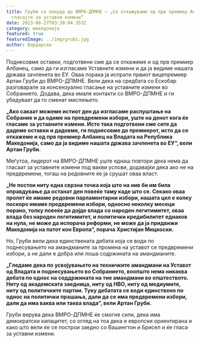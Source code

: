 ```yaml
---
title: Груби со понуда до ВМРО-ДПМНЕ – „Се откажуваме од прв премиер Албанец,
  гласајте за уставни измени“
date: 2023-08-27T03:39:04.353Z
category: македонија
featured: true
featuredImage: ../img/grubi.jpg
author: Вардарски
---
```

<!--StartFragment-->

Поднесовме оставки, подготвени сме да се откажеме и од прв премиер Албанец, само да ги изгласаме Уставните измени и да ја видиме нашата држава зачленета во ЕУ. Оваа порака ја испрати првиот вицепремиер Артан Груби до ВМРО-ДПМНЕ. Вели дека на средбата со Ескобар разговарале за консензуално гласање на уставните измени во Собранието. Додава, дека имале контакти со ВМРО-ДПМНЕ и ги убедуваат да го сменат мислењето.

**„Ако сакаат можеме истиот ден да изгласаме распуштање на Собрание и да одиме на превдремени избори, уште на денот кога ќе гласаме за уставните измени. Исто така подготвени сме сите да дадеме оставки и дадовме, ги поднесовме до премиерот, исто да се откажеме и од прв премиер Албанец на Владата на Република Македонија, само да ја видиме нашата држава зачленета во ЕУ“, вели Артан Груби.**

Меѓутоа, лидерот на ВМРО-ДПМНЕ уште еднаш повтори дека нема да гласаат за уставните измени под вакви услови, додавајќи дека ако не на предвремени, тогаш на редовните ќе ја срушат оваа власт.

**„Не постои ниту една сврзна точка која што на нив би им била оправдување да останат ден повеќе таму каде што се. Секако оваа пролет ќе имаме редовни парламентарни избори, нашата цел е колку поскоро имаме предвремени избори, односно неколку месеци порано, толку повеќе да дојде влада со народен легитимитет, оваа влада без народен легитимитет, и политички кредибилитет еднаков на нула, не може да испорача реформи, не може да ја придвижи Македонија на патот кон Европа“, порача Христијан Мицкоски.**

Но, Груби вели дека единствената дебата која се води по поднесувањето на амандманите за промена на уставот се предвремени избори, а не дали е добра или лоша содржината на амандманите.

**„Гледаме дека по усвојувањето на техничките амандмани на Уставот од Владата и поднесувањето во Собранието, воопшто нема никаква дебата по однос на соддржината на тие амандмани во општеството. Ниту од академската заедница, ниту од НВО, ниту од медиумите, ниту од политичките партии. Туку дебатата се води единствено по однос на политички прашања, дали да се има предвремени избори, дали да има ваква или таква влада“, вели Артан Груби.**

Груби верува дека ВМРО-ДПМНЕ ќе смогне сили, дека има демократски капацитет, со оглед на тоа дека е европски ориентирана и како што вели ќе се построи заедно со Вашингтон и Брисел и ќе гласа за уставни измени.

<!--EndFragment-->